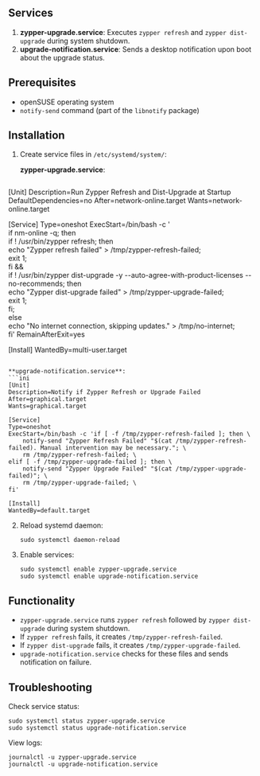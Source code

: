 ## Services

1. **zypper-upgrade.service**: Executes `zypper refresh` and `zypper dist-upgrade` during system shutdown.
2. **upgrade-notification.service**: Sends a desktop notification upon boot about the upgrade status.

## Prerequisites

- openSUSE operating system
- `notify-send` command (part of the `libnotify` package)

## Installation

1. Create service files in `/etc/systemd/system/`:

   **zypper-upgrade.service**:
   ```ini
  [Unit]
  Description=Run Zypper Refresh and Dist-Upgrade at Startup
  DefaultDependencies=no
  After=network-online.target
  Wants=network-online.target
  
  [Service]
  Type=oneshot
  ExecStart=/bin/bash -c '\
  if nm-online -q; then \
      if ! /usr/bin/zypper refresh; then \
          echo "Zypper refresh failed" > /tmp/zypper-refresh-failed; \
          exit 1; \
      fi && \
      if ! /usr/bin/zypper dist-upgrade -y --auto-agree-with-product-licenses --no-recommends; then \
          echo "Zypper dist-upgrade failed" > /tmp/zypper-upgrade-failed; \
          exit 1; \
      fi; \
  else \
      echo "No internet connection, skipping updates." > /tmp/no-internet; \
  fi'
  RemainAfterExit=yes

[Install]
WantedBy=multi-user.target

   ```

   **upgrade-notification.service**:
   ```ini
   [Unit]
   Description=Notify if Zypper Refresh or Upgrade Failed
   After=graphical.target
   Wants=graphical.target

   [Service]
   Type=oneshot
   ExecStart=/bin/bash -c 'if [ -f /tmp/zypper-refresh-failed ]; then \
       notify-send "Zypper Refresh Failed" "$(cat /tmp/zypper-refresh-failed). Manual intervention may be necessary."; \
       rm /tmp/zypper-refresh-failed; \
   elif [ -f /tmp/zypper-upgrade-failed ]; then \
       notify-send "Zypper Upgrade Failed" "$(cat /tmp/zypper-upgrade-failed)"; \
       rm /tmp/zypper-upgrade-failed; \
   fi'

   [Install]
   WantedBy=default.target
   ```

2. Reload systemd daemon:
   ```
   sudo systemctl daemon-reload
   ```

3. Enable services:
   ```
   sudo systemctl enable zypper-upgrade.service
   sudo systemctl enable upgrade-notification.service
   ```

## Functionality

- `zypper-upgrade.service` runs `zypper refresh` followed by `zypper dist-upgrade` during system shutdown.
- If `zypper refresh` fails, it creates `/tmp/zypper-refresh-failed`.
- If `zypper dist-upgrade` fails, it creates `/tmp/zypper-upgrade-failed`.
- `upgrade-notification.service` checks for these files and sends notification on failure.


## Troubleshooting

Check service status:
```
sudo systemctl status zypper-upgrade.service
sudo systemctl status upgrade-notification.service
```

View logs:
```
journalctl -u zypper-upgrade.service
journalctl -u upgrade-notification.service
```
